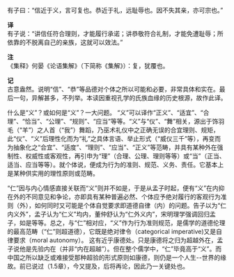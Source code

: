 有子曰：“信近于义，言可复也。恭近于礼，远耻辱也。因不失其亲，亦可宗也。”  

**译**  
有子说：“讲信任符合理则，才能履行承诺；讲恭敬符合礼制，才能免遭耻辱；所依靠的不脱离自己的亲族，这就可以效法。”  

**注**  
《集释》何晏《论语集解》（下简称《集解》）：复，犹覆也。  

**记**  
古意盎然。说明“信”、“恭”等品德对个体之所以可能和必要，非常具体和实在。最后一句，异解甚多，不列举。本读因重视孔学的氏族血缘的历史根源，故作此译。  

什么是“义”？或如何是“义”？一大问题。 “义”可以译作“正义”、“适宜”、“合理”、“恰当”、“公理”、“规则”、“应当”等等。“义”与“仪”、“舞”相关，源出于饰羽毛（“羊”）之人首（“我”）舞蹈，乃巫术礼仪中之正确无误的合宜理则、规矩，此“仪”、“义”后理性化而为“礼”之具体言语、举止形式（“威仪三千”等），再变而为抽象化之“合宜”、“适度”、“理则”、“应当”、“正义”等范畴，并具有某种外在强制性、权威性或客观性，再引申为“理”（合理、公理、理则等等）或“当”（正当、适当、应当等等）。就个体说，便成为行为的准则、规范、义务、责任。它基本上是某种供实用的理性原则或范畴。  

“仁”因与内心情感直接关联而“义”则并不如是，于是从孟子时起，便有“义”在内抑在外的不同意见和争论，亦即具有某种普遍必然、个体应予绝对履行的客观行为准则（外），如何同时又可能是个体自觉要求即道德自律（内）的问题。告子以为“仁内义外”，孟子认为“仁义”均内，董仲舒认为“仁外义内”，宋明理学强调回归孟子，如是等等。总之，与“仁”相对应，“义”作为行为准则规范，是儒学的道德伦理的最高范畴（“仁”则超道德），它既是绝对律令（categorical imperative)又是自律要求（moral autonomy）。 这有近乎康德处。只是康德将之归为超越外在，孟子说他是先验内在（并非“内在超越”）。但在整个儒学中，“仁”毕竟高于“义”。而中国之所以缺乏或难接受那种超验的形式原则如康德，则仍是一个人生--世界的缘故。前已说过（1.5章），今又提及，后将再论，因此乃一关键处也。

